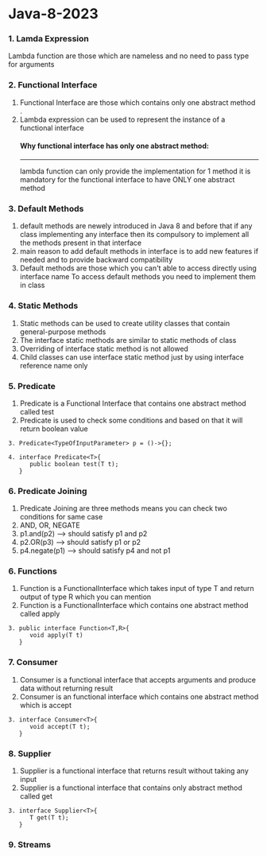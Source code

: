 # Java-8-2023
### 1. Lamda Expression
Lambda function are those which are nameless and no need to pass type for arguments

### 2. Functional Interface
1. Functional Interface are those which contains only one abstract method  . 
2. Lambda expression can be used to represent the instance of a functional interface
    #### Why functional interface has only one abstract method:
    <hr/>
    lambda function can only provide the implementation for 1 method it is mandatory for the functional interface 
    to have ONLY one abstract method

### 3. Default Methods
1. default methods are newely introduced in Java 8 and before that if any class implementing any interface then
its compulsory to implement all the methods present in that interface
2. main reason to add default methods in interface is to add new features if needed and to provide backward
compatibility
3. Default methods are those which you can't able to access directly using interface name
To access default methods you need to implement them in class

### 4. Static Methods
1. Static methods can be used to create utility classes that contain general-purpose methods
2. The interface static methods are similar to static methods of class
3. Overriding of interface static method is not allowed
4. Child classes can use interface static method just by using interface reference name only

### 5. Predicate
1. Predicate is a Functional Interface that contains one abstract method called test
2. Predicate is used to check some conditions and based on that it will return boolean value 
```
3. Predicate<TypeOfInputParameter> p = ()->{};
```
```
4. interface Predicate<T>{
      public boolean test(T t);
   }
```


### 6. Predicate Joining
1. Predicate Joining are three methods means you can check two conditions for same case
2. AND, OR, NEGATE
3. p1.and(p2) --> should satisfy p1 and p2
4. p2.OR(p3) --> should satisfy p1 or p2
5. p4.negate(p1) --> should satisfy p4 and not p1

### 6. Functions

1. Function is a FunctionalInterface which takes input of type T and return output of type R which you can
mention
2. Function is a FunctionalInterface which contains one abstract method called apply 
```
3. public interface Function<T,R>{
      void apply(T t)
   }
```

### 7. Consumer
1. Consumer is a functional interface that accepts arguments and produce data without returning result
2. Consumer is an functional interface which contains one abstract method which is accept
```
3. interface Consumer<T>{
      void accept(T t);
   }
```


### 8. Supplier
1. Supplier is a functional interface that returns result without taking any input
2.  Supplier is a functional interface that contains only abstract method called get
```
3. interface Supplier<T>{
      T get(T t);
   }
```

### 9. Streams

